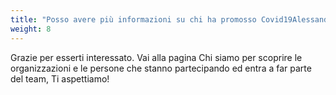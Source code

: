 ```yaml
---
title: "Posso avere più informazioni su chi ha promosso Covid19Alessandria.help?"
weight: 8
---
```


Grazie per esserti interessato. Vai alla pagina Chi siamo per scoprire le organizzazioni e le persone che stanno partecipando ed entra a far parte del team, Ti aspettiamo!
